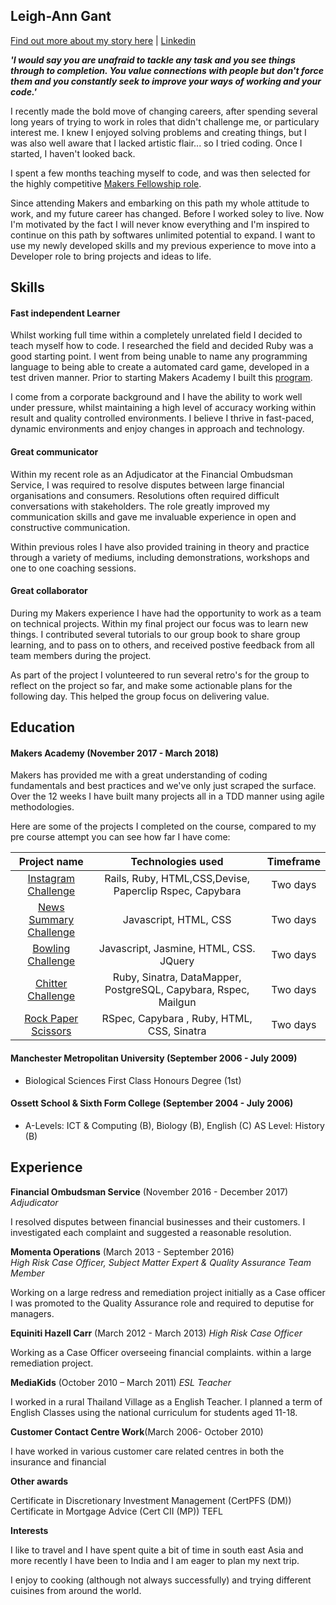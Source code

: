 ## Leigh-Ann Gant

[Find out more about my story here](https://blog.makersacademy.com/meet-our-makers-fellows-leigh-ann-gant-25c71112121f)  |               [Linkedin](https://www.linkedin.com/in/leigh-ann-gant-cii-mp-cert-pfs-dm-a88756105/)


***'I would say you are unafraid to tackle any task and you see things through to completion. 
You value connections with people but don't force them and you constantly seek to improve your 
ways of working and your code.'***

I recently made the bold move of changing careers, after spending several long years of trying to work in roles that didn't challenge me, or particulary interest me. I knew I enjoyed solving problems and creating things, but I was also well aware that I lacked artistic flair... so I tried coding. Once I started, I haven't looked back.

I spent a few months teaching myself to code, and was then selected for the highly competitive [Makers Fellowship role](http://www.makersacademy.com/). 

Since attending Makers and embarking on this path my whole attitude to work, and my future career has changed. Before I worked soley to live. Now I'm motivated by the fact I will never know everything and I'm inspired to continue on this path by softwares unlimited potential to expand. I want to use my newly developed skills and my previous experience to move into a Developer role to bring projects and ideas to life.

## Skills

#### Fast independent Learner
Whilst working full time within a completely unrelated field I decided to teach myself how to code. I researched the field and decided Ruby was a good starting point. I went from being unable to name any programming language to being able to create a automated card game, developed in a test driven manner. Prior to starting Makers Academy I built this [program](https://github.com/Leigan0/beat-the-dealer-21).

I come from a corporate background and I have the ability to work well under pressure, whilst maintaining a high level of accuracy working within result and quality controlled environments. I believe I thrive in fast-paced, dynamic environments and enjoy changes in approach and technology.

#### Great communicator
Within my recent role as an Adjudicator at the Financial Ombudsman Service, I was required to resolve disputes between large financial organisations and consumers. Resolutions often required difficult conversations with stakeholders. The role greatly improved my communication skills and gave me invaluable experience in open and constructive communication.

Within previous roles I have also provided training in theory and practice through a variety of mediums, including demonstrations, workshops and one to one coaching sessions.


#### Great collaborator
During my Makers experience I have had the opportunity to work as a team on technical projects.  Within my final project our focus was to learn new things. I contributed several tutorials to our group book to share group learning, and to pass on to others, and received postive feedback from all team members during the project. 

As part of the project I volunteered to run several retro's for the group to reflect on the project so far, and make some actionable plans for the following day. This helped the group focus on delivering value. 

## Education

#### Makers Academy (November 2017 - March 2018)

Makers has provided me with a great understanding of coding fundamentals and best practices and we've only just scraped the surface. Over the 12 weeks I have built many projects all in a TDD manner using agile methodologies.

Here are some of the projects I completed on the course, compared to my pre course attempt you can see how far I have come:


| Project name                                                            | Technologies used           | Timeframe  |
| :-------------:                                                           |:-------------:              | :-----:|
| [Instagram Challenge](https://github.com/Leigan0/instagram-challenge)   | Rails, Ruby, HTML,CSS,Devise, Paperclip Rspec, Capybara                           |                            Two days|
| [News Summary Challenge](https://github.com/Leigan0/news-summary-challenge)               | Javascript, HTML, CSS                    | Two days |
| [Bowling Challenge](https://github.com/Leigan0/bowling-challenge)           | Javascript, Jasmine, HTML, CSS. JQuery                 |  Two days |
| [Chitter Challenge](https://github.com/Leigan0/chitter-challenge) | Ruby, Sinatra, DataMapper, PostgreSQL, Capybara, Rspec, Mailgun      | Two days |
| [Rock Paper Scissors](https://github.com/Leigan0/rps-challenge) | RSpec, Capybara , Ruby, HTML, CSS, Sinatra      |   Two days|

#### Manchester Metropolitan University (September 2006 - July 2009)

- Biological Sciences First Class Honours Degree (1st)

#### Ossett School & Sixth Form College (September 2004 - July 2006)
 - A-Levels: ICT & Computing (B), Biology (B), English (C) AS Level: History (B)

## Experience

**Financial Ombudsman Service** (November 2016 - December 2017)    
*Adjudicator*  

I resolved disputes between financial businesses and their customers. I investigated each complaint and suggested a reasonable resolution.

**Momenta Operations** (March 2013 - September 2016)   
*High Risk Case Officer, Subject Matter Expert & Quality Assurance Team Member*

Working on a large redress and remediation project initially as a Case officer I was promoted to the Quality Assurance role and required to deputise for managers.

**Equiniti Hazell Carr** (March 2012 - March 2013)
*High Risk Case Officer*

Working as a Case Officer overseeing financial complaints. within a large remediation project.

**MediaKids** (October 2010 – March 2011)
*ESL Teacher*

I worked in a rural Thailand Village as a English Teacher. I planned a term of English Classes using the national curriculum for students aged 11-18.

**Customer Contact Centre Work**(March 2006- October 2010)

I have worked in various customer care related centres in both the insurance and financial

**Other awards**

Certificate in Discretionary Investment Management (CertPFS (DM))
Certificate in Mortgage Advice (Cert CII (MP))
TEFL

**Interests**

I like to travel and I have spent quite a bit of time in south east Asia and more recently I have been to India and I am eager to plan my next trip.

I enjoy to cooking (although not always successfully) and trying different cuisines from around the world.
